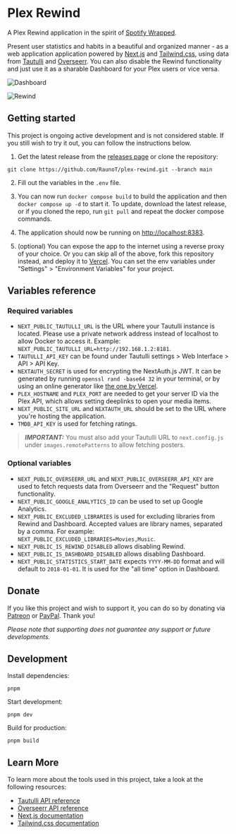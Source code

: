 # Plex Rewind

A Plex Rewind application in the spirit of [Spotify Wrapped](https://www.spotify.com/us/wrapped).

Present user statistics and habits in a beautiful and organized manner - as a web application application powered by [Next.js](https://nextjs.org) and [Tailwind.css](https://tailwindcss.com), using data from [Tautulli](https://tautulli.com) and [Overseerr](https://overseerr.dev/). You can also disable the Rewind functionality and just use it as a sharable Dashboard for your Plex users or vice versa.

![Dashboard](https://i.imgur.com/gSDRySM.png 'Dashboard')

![Rewind](https://i.imgur.com/AfjFNFJ.png 'Rewind')

## Getting started

This project is ongoing active development and is not considered stable. If you still wish to try it out, you can follow the instructions below.

1. Get the latest release from the [releases page](https://github.com/RaunoT/plex-rewind/releases) or clone the repository:

```
git clone https://github.com/RaunoT/plex-rewind.git --branch main
```

2. Fill out the variables in the `.env` file.

3. You can now run `docker compose build` to build the application and then `docker compose up -d` to start it. To update, download the latest release, or if you cloned the repo, run `git pull` and repeat the docker compose commands.

4. The application should now be running on [http://localhost:8383](http://localhost:8383).

5. (optional) You can expose the app to the internet using a reverse proxy of your choice. Or you can skip all of the above, fork this repository instead, and deploy it to [Vercel](https://vercel.com). You can set the env variables under "Settings" > "Environment Variables" for your project.

## Variables reference

### Required variables

- `NEXT_PUBLIC_TAUTULLI_URL` is the URL where your Tautulli instance is located. Please use a private network address instead of localhost to allow Docker to access it. Example: `NEXT_PUBLIC_TAUTULLI_URL=http://192.168.1.2:8181`.
- `TAUTULLI_API_KEY` can be found under Tautulli settings > Web Interface > API > API Key.
- `NEXTAUTH_SECRET` is used for encrypting the NextAuth.js JWT. It can be generated by running `openssl rand -base64 32` in your terminal, or by using an online generator like [the one by Vercel](https://generate-secret.vercel.app/32).
- `PLEX_HOSTNAME` and `PLEX_PORT` are needed to get your server ID via the Plex API, which allows setting deeplinks to open your media items.
- `NEXT_PUBLIC_SITE_URL` and `NEXTAUTH_URL` should be set to the URL where you're hosting the application.
- `TMDB_API_KEY` is used for fetching ratings.

> **_IMPORTANT:_** You must also add your Tautulli URL to `next.config.js` under `images.remotePatterns` to allow fetching posters.

### Optional variables

- `NEXT_PUBLIC_OVERSEERR_URL` and `NEXT_PUBLIC_OVERSEERR_API_KEY` are used to fetch requests data from Overseerr and the "Request" button functionality.
- `NEXT_PUBLIC_GOOGLE_ANALYTICS_ID` can be used to set up Google Analytics.
- `NEXT_PUBLIC_EXCLUDED_LIBRARIES` is used for excluding libraries from Rewind and Dashboard. Accepted values are library names, separated by a comma. For example: `NEXT_PUBLIC_EXCLUDED_LIBRARIES=Movies,Music`.
- `NEXT_PUBLIC_IS_REWIND_DISABLED` allows disabling Rewind.
- `NEXT_PUBLIC_IS_DASHBOARD_DISABLED` allows disabling Dashboard.
- `NEXT_PUBLIC_STATISTICS_START_DATE` expects `YYYY-MM-DD` format and will default to `2018-01-01`. It is used for the "all time" option in Dashboard.

## Donate

If you like this project and wish to support it, you can do so by donating via [Patreon](https://www.patreon.com/PlexRewind) or [PayPal](https://paypal.me/raunot). Thank you!

_Please note that supporting does not guarantee any support or future developments._

## Development

Install dependencies:

```
pnpm
```

Start development:

```
pnpm dev
```

Build for production:

```
pnpm build
```

## Learn More

To learn more about the tools used in this project, take a look at the following resources:

- [Tautulli API reference](https://github.com/Tautulli/Tautulli/wiki/Tautulli-API-Reference)
- [Overseerr API reference](https://api-docs.overseerr.dev)
- [Next.js documentation](https://nextjs.org/docs)
- [Tailwind.css documentation](https://tailwindcss.com/docs)
